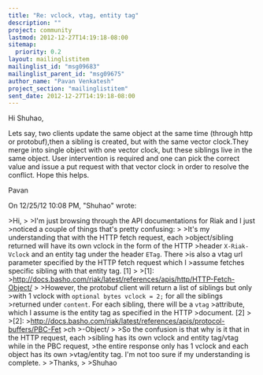 ```yaml
---
title: "Re: vclock, vtag, entity tag"
description: ""
project: community
lastmod: 2012-12-27T14:19:18-08:00
sitemap:
  priority: 0.2
layout: mailinglistitem
mailinglist_id: "msg09683"
mailinglist_parent_id: "msg09675"
author_name: "Pavan Venkatesh"
project_section: "mailinglistitem"
sent_date: 2012-12-27T14:19:18-08:00
---
```



Hi Shuhao,

Lets say, two clients update the same object at the same time (through
http or protobuf),then a sibling is created, but with the same vector
clock.They merge into single object with one vector clock, but these
siblings live in the same object.
User intervention is required and one can pick the correct value and issue
a put request with that vector clock in order to resolve the conflict.
Hope this helps.

Pavan

On 12/25/12 10:08 PM, "Shuhao"  wrote:

&gt;Hi,
&gt;
&gt;I'm just browsing through the API documentations for Riak and I just
&gt;noticed a couple of things that's pretty confusing:
&gt;
&gt;It's my understanding that with the HTTP fetch request, each
&gt;object/sibling returned will have its own vclock in the form of the HTTP
&gt;header `X-Riak-Vclock` and an entity tag under the header `ETag`. There
&gt;is also a vtag url parameter specified by the HTTP fetch request which I
&gt;assume fetches specific sibling with that entity tag. [1]
&gt;
&gt;[1]: 
&gt;http://docs.basho.com/riak/latest/references/apis/http/HTTP-Fetch-Object/
&gt;
&gt;However, the protobuf client will return a list of siblings but only
&gt;with 1 vclock with `optional bytes vclock = 2;` for all the siblings
&gt;returned under `content`. For each sibling, there will be a `vtag`
&gt;attribute, which I assume is the entity tag as specified in the HTTP
&gt;document. [2]
&gt;
&gt;[2]: 
&gt;http://docs.basho.com/riak/latest/references/apis/protocol-buffers/PBC-Fet
&gt;ch
&gt;-Object/
&gt;
&gt;So the confusion is that why is it that in the HTTP request, each
&gt;sibling has its own vclock and entity tag/vtag while in the PBC request,
&gt;the entire response only has 1 vclock and each object has its own
&gt;vtag/entity tag. I'm not too sure if my understanding is complete.
&gt;
&gt;Thanks,
&gt;
&gt;Shuhao
